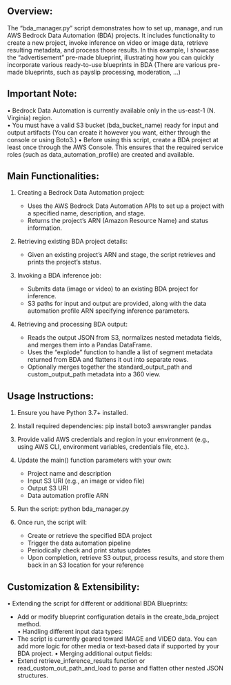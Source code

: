 Overview:
---------
The “bda_manager.py” script demonstrates how to set up, manage, and run AWS Bedrock Data Automation (BDA) projects. It includes functionality to create a new project, invoke inference on video or image data, retrieve resulting metadata, and process those results. In this example, I showcase the “advertisement” pre-made blueprint, illustrating how you can quickly incorporate various ready-to-use blueprints in BDA (There are various pre-made blueprints, such as payslip processing, moderation, ...)

Important Note:
---------------
• Bedrock Data Automation is currently available only in the us-east-1 (N. Virginia) region.  
• You must have a valid S3 bucket (bda_bucket_name) ready for input and output artifacts (You can create it however you want, either through the console or using Boto3.)
• Before using this script, create a BDA project at least once through the AWS Console. This ensures that the required service roles (such as data_automation_profile) are created and available.

Main Functionalities:
---------------------
1. Creating a Bedrock Data Automation project:
   - Uses the AWS Bedrock Data Automation APIs to set up a project with a specified name, description, and stage.
   - Returns the project’s ARN (Amazon Resource Name) and status information.

2. Retrieving existing BDA project details:
   - Given an existing project’s ARN and stage, the script retrieves and prints the project’s status.

3. Invoking a BDA inference job:
   - Submits data (image or video) to an existing BDA project for inference.
   - S3 paths for input and output are provided, along with the data automation profile ARN specifying inference parameters.

4. Retrieving and processing BDA output:
   - Reads the output JSON from S3, normalizes nested metadata fields, and merges them into a Pandas DataFrame.
   - Uses the “explode” function to handle a list of segment metadata returned from BDA and flattens it out into separate rows.
   - Optionally merges together the standard_output_path and custom_output_path metadata into a 360 view.

Usage Instructions:
------------------
1. Ensure you have Python 3.7+ installed.
2. Install required dependencies:
   pip install boto3 awswrangler pandas

3. Provide valid AWS credentials and region in your environment (e.g., using AWS CLI, environment variables, credentials file, etc.).
4. Update the main() function parameters with your own: 
   - Project name and description
   - Input S3 URI (e.g., an image or video file)
   - Output S3 URI
   - Data automation profile ARN  
5. Run the script:
   python bda_manager.py

6. Once run, the script will: 
   - Create or retrieve the specified BDA project
   - Trigger the data automation pipeline
   - Periodically check and print status updates
   - Upon completion, retrieve S3 output, process results, and store them back in an S3 location for your reference


Customization & Extensibility:
------------------------------
• Extending the script for different or additional BDA Blueprints:
  - Add or modify blueprint configuration details in the create_bda_project method.  
• Handling different input data types:
  - The script is currently geared toward IMAGE and VIDEO data. You can add more logic for other media or text-based data if supported by your BDA project.
• Merging additional output fields:
  - Extend retrieve_inference_results function or read_custom_out_path_and_load to parse and flatten other nested JSON structures.
